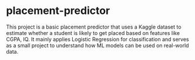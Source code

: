 # placement-predictor
This project is a basic placement predictor that uses a Kaggle dataset to estimate whether a student is likely to get placed based on features like CGPA, IQ.  It mainly applies Logistic Regression for classification and serves as a small project to understand how ML models can be used on real-world data.
